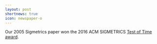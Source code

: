 ```yaml
---
layout: post
shortnews: true
icon: newspaper-o
---
```


Our 2005 Sigmetrics paper won the 2016 ACM SIGMETRICS [Test of Time award](http://www.sigmetrics.org/awards.shtml#testoftime).